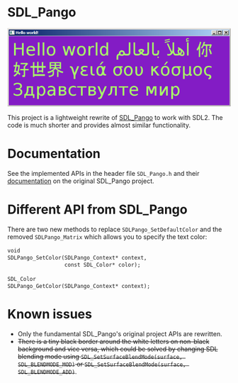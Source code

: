 # SDL_Pango

![SDL_Pango Demo](example.png)

This project is a lightweight rewrite of
[SDL_Pango](http://sdlpango.sourceforge.net/) to work with SDL2. The
code is much shorter and provides almost similar functionality.

# Documentation

See the implemented APIs in the header file `SDL_Pango.h` and their
[documentation](http://sdlpango.sourceforge.net/_s_d_l___pango_8c.html) on the
original SDL_Pango project.

# Different API from SDL_Pango

There are two new methods to replace `SDLPango_SetDefaultColor` and the removed
`SDLPango_Matrix` which allows you to specify the text color:

    void
    SDLPango_SetColor(SDLPango_Context* context,
                      const SDL_Color* color);

    SDL_Color
    SDLPango_GetColor(SDLPango_Context* context);

# Known issues

* Only the fundamental SDL_Pango's original project APIs are rewritten.
* ~~There is a tiny black border around the white letters on non-black
background and vice versa, which could be solved by changing SDL blending mode
using `SDL_SetSurfaceBlendMode(surface, SDL_BLENDMODE_MOD)` or
`SDL_SetSurfaceBlendMode(surface, SDL_BLENDMODE_ADD)`~~.
